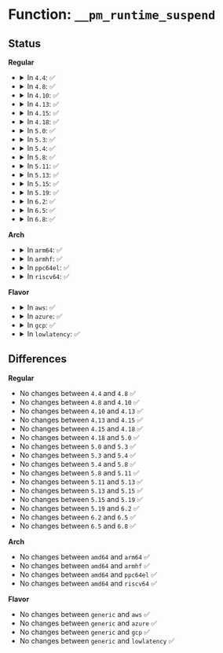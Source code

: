 # Function: <code>__pm_runtime_suspend</code>

## Status
<b>Regular</b>
<ul>
<li>
<details>
<summary>In <code>4.4</code>: ✅</summary>

```c
int __pm_runtime_suspend(struct device *dev, int rpmflags);
```

**Collision:** Unique Global

**Inline:** No

**Transformation:** False

**Instances:**

```
In drivers/base/power/runtime.c (ffffffff815572d0)
Location: drivers/base/power/runtime.c:919
Inline: False
Direct callers:
  - block/blk-core.c:blk_post_runtime_resume
  - drivers/tty/serial/8250/8250_port.c:serial8250_rpm_put_tx
  - drivers/gpu/vga/vga_switcheroo.c:vga_switcheroo_runtime_resume_hdmi_audio
  - drivers/spi/spi.c:__spi_pump_messages
  - drivers/usb/core/hub.c:usb_new_device
  - drivers/usb/core/driver.c:usb_unbind_interface
  - drivers/usb/core/driver.c:usb_probe_interface
  - drivers/usb/core/driver.c:usb_probe_interface
  - drivers/usb/core/driver.c:usb_runtime_idle
  - drivers/mmc/core/core.c:mmc_release_host
  - drivers/mmc/core/core.c:mmc_put_card
```
**Symbols:**

```
ffffffff815572d0-ffffffff8155734a: __pm_runtime_suspend (STB_GLOBAL)
```
</details>
</li>
<li>
<details>
<summary>In <code>4.8</code>: ✅</summary>

```c
int __pm_runtime_suspend(struct device *dev, int rpmflags);
```

**Collision:** Unique Global

**Inline:** No

**Transformation:** False

**Instances:**

```
In drivers/base/power/runtime.c (ffffffff815a9320)
Location: drivers/base/power/runtime.c:919
Inline: False
Direct callers:
  - block/blk-core.c:blk_set_runtime_active
  - block/blk-core.c:blk_post_runtime_resume
  - drivers/tty/serial/8250/8250_port.c:serial8250_tx_chars
  - drivers/tty/serial/8250/8250_port.c:serial8250_stop_tx
  - drivers/gpu/vga/vga_switcheroo.c:vga_switcheroo_runtime_resume_hdmi_audio
  - drivers/spi/spi.c:__spi_pump_messages
  - drivers/usb/core/hub.c:usb_new_device
  - drivers/usb/core/driver.c:usb_runtime_idle
  - drivers/usb/core/driver.c:usb_unbind_interface
  - drivers/usb/core/driver.c:usb_probe_interface
  - drivers/mmc/core/core.c:mmc_put_card
  - drivers/mmc/core/core.c:mmc_release_host
```
**Symbols:**

```
ffffffff815a9320-ffffffff815a939c: __pm_runtime_suspend (STB_GLOBAL)
```
</details>
</li>
<li>
<details>
<summary>In <code>4.10</code>: ✅</summary>

```c
int __pm_runtime_suspend(struct device *dev, int rpmflags);
```

**Collision:** Unique Global

**Inline:** No

**Transformation:** False

**Instances:**

```
In drivers/base/power/runtime.c (ffffffff815d7ee0)
Location: drivers/base/power/runtime.c:996
Inline: False
Direct callers:
  - block/blk-core.c:blk_set_runtime_active
  - block/blk-core.c:blk_post_runtime_resume
  - drivers/gpu/vga/vga_switcheroo.c:vga_switcheroo_runtime_resume_hdmi_audio
  - drivers/spi/spi.c:__spi_pump_messages
  - drivers/usb/core/hub.c:usb_new_device
  - drivers/usb/core/driver.c:usb_runtime_idle
  - drivers/usb/core/driver.c:usb_unbind_interface
  - drivers/usb/core/driver.c:usb_probe_interface
  - drivers/mmc/core/core.c:mmc_put_card
  - drivers/mmc/core/core.c:mmc_release_host
```
**Symbols:**

```
ffffffff815d7ee0-ffffffff815d7f5d: __pm_runtime_suspend (STB_GLOBAL)
```
</details>
</li>
<li>
<details>
<summary>In <code>4.13</code>: ✅</summary>

```c
int __pm_runtime_suspend(struct device *dev, int rpmflags);
```

**Collision:** Unique Global

**Inline:** No

**Transformation:** False

**Instances:**

```
In drivers/base/power/runtime.c (ffffffff815ecd50)
Location: drivers/base/power/runtime.c:996
Inline: False
Direct callers:
  - block/blk-core.c:blk_set_runtime_active
  - drivers/gpu/vga/vga_switcheroo.c:vga_switcheroo_runtime_resume_hdmi_audio
  - drivers/spi/spi.c:__spi_pump_messages
  - drivers/usb/core/hub.c:usb_new_device
  - drivers/usb/core/driver.c:usb_runtime_idle
  - drivers/usb/core/driver.c:usb_unbind_interface
  - drivers/usb/core/driver.c:usb_probe_interface
  - drivers/i2c/busses/i2c-designware-master.c:i2c_dw_xfer
  - drivers/mmc/core/core.c:mmc_put_card
  - drivers/mmc/core/core.c:mmc_release_host
```
**Symbols:**

```
ffffffff815ecd50-ffffffff815ecdcd: __pm_runtime_suspend (STB_GLOBAL)
```
</details>
</li>
<li>
<details>
<summary>In <code>4.15</code>: ✅</summary>

```c
int __pm_runtime_suspend(struct device *dev, int rpmflags);
```

**Collision:** Unique Global

**Inline:** No

**Transformation:** False

**Instances:**

```
In drivers/base/power/runtime.c (ffffffff81654110)
Location: drivers/base/power/runtime.c:997
Inline: False
Direct callers:
  - block/blk-core.c:blk_set_runtime_active
  - drivers/gpu/vga/vga_switcheroo.c:vga_switcheroo_runtime_resume_hdmi_audio
  - drivers/spi/spi.c:__spi_pump_messages
  - drivers/usb/core/hub.c:usb_new_device
  - drivers/usb/core/driver.c:usb_runtime_idle
  - drivers/usb/core/driver.c:usb_unbind_interface
  - drivers/usb/core/driver.c:usb_probe_interface
  - drivers/i2c/busses/i2c-designware-master.c:i2c_dw_xfer
  - drivers/mmc/core/core.c:mmc_put_card
  - drivers/mmc/core/core.c:mmc_release_host
```
**Symbols:**

```
ffffffff81654110-ffffffff8165418d: __pm_runtime_suspend (STB_GLOBAL)
```
</details>
</li>
<li>
<details>
<summary>In <code>4.18</code>: ✅</summary>

```c
int __pm_runtime_suspend(struct device *dev, int rpmflags);
```

**Collision:** Unique Global

**Inline:** No

**Transformation:** False

**Instances:**

```
In drivers/base/power/runtime.c (ffffffff8168fe80)
Location: drivers/base/power/runtime.c:997
Inline: False
Direct callers:
  - block/blk-core.c:blk_set_runtime_active
  - drivers/spi/spi.c:__spi_pump_messages
  - drivers/usb/core/hub.c:usb_new_device
  - drivers/usb/core/driver.c:usb_runtime_idle
  - drivers/usb/core/driver.c:usb_unbind_interface
  - drivers/usb/core/driver.c:usb_probe_interface
  - drivers/i2c/busses/i2c-designware-master.c:i2c_dw_xfer
  - drivers/mmc/core/core.c:mmc_put_card
  - drivers/mmc/core/core.c:mmc_release_host
```
**Symbols:**

```
ffffffff8168fe80-ffffffff8168fefd: __pm_runtime_suspend (STB_GLOBAL)
```
</details>
</li>
<li>
<details>
<summary>In <code>5.0</code>: ✅</summary>

```c
int __pm_runtime_suspend(struct device *dev, int rpmflags);
```

**Collision:** Unique Global

**Inline:** No

**Transformation:** False

**Instances:**

```
In drivers/base/power/runtime.c (ffffffff816b0280)
Location: drivers/base/power/runtime.c:1004
Inline: False
Direct callers:
  - block/blk-pm.c:blk_set_runtime_active
  - drivers/spi/spi.c:__spi_pump_messages
  - drivers/usb/core/hub.c:usb_new_device
  - drivers/usb/core/driver.c:usb_runtime_idle
  - drivers/usb/core/driver.c:usb_unbind_interface
  - drivers/usb/core/driver.c:usb_probe_interface
  - drivers/i2c/busses/i2c-designware-master.c:i2c_dw_xfer
  - drivers/mmc/core/core.c:mmc_put_card
  - drivers/mmc/core/core.c:mmc_release_host
  - drivers/mmc/core/core.c:mmc_release_host
```
**Symbols:**

```
ffffffff816b0280-ffffffff816b0392: __pm_runtime_suspend (STB_GLOBAL)
```
</details>
</li>
<li>
<details>
<summary>In <code>5.3</code>: ✅</summary>

```c
int __pm_runtime_suspend(struct device *dev, int rpmflags);
```

**Collision:** Unique Global

**Inline:** No

**Transformation:** False

**Instances:**

```
In drivers/base/power/runtime.c (ffffffff816ea1c0)
Location: drivers/base/power/runtime.c:1033
Inline: False
Direct callers:
  - block/blk-pm.c:blk_set_runtime_active
  - drivers/mfd/arizona-irq.c:arizona_irq_thread
  - drivers/spi/spi.c:__spi_pump_messages
  - drivers/usb/core/hub.c:usb_new_device
  - drivers/usb/core/driver.c:usb_runtime_idle
  - drivers/usb/core/driver.c:usb_unbind_interface
  - drivers/usb/core/driver.c:usb_probe_interface
  - drivers/i2c/busses/i2c-designware-master.c:i2c_dw_xfer
  - drivers/mmc/core/core.c:mmc_put_card
  - drivers/mmc/core/core.c:mmc_release_host
  - drivers/mmc/core/core.c:mmc_release_host
```
**Symbols:**

```
ffffffff816ea1c0-ffffffff816ea246: __pm_runtime_suspend (STB_GLOBAL)
```
</details>
</li>
<li>
<details>
<summary>In <code>5.4</code>: ✅</summary>

```c
int __pm_runtime_suspend(struct device *dev, int rpmflags);
```

**Collision:** Unique Global

**Inline:** No

**Transformation:** False

**Instances:**

```
In drivers/base/power/runtime.c (ffffffff8170e220)
Location: drivers/base/power/runtime.c:1035
Inline: False
Direct callers:
  - drivers/mfd/arizona-irq.c:arizona_irq_thread
  - drivers/spi/spi.c:__spi_pump_messages
  - drivers/usb/core/hub.c:usb_new_device
  - drivers/usb/core/driver.c:usb_runtime_idle
  - drivers/usb/core/driver.c:usb_unbind_interface
  - drivers/usb/core/driver.c:usb_probe_interface
  - drivers/i2c/busses/i2c-designware-master.c:i2c_dw_xfer
  - drivers/mmc/core/core.c:mmc_put_card
  - drivers/mmc/core/core.c:mmc_release_host
  - drivers/mmc/core/core.c:mmc_release_host
```
**Symbols:**

```
ffffffff8170e220-ffffffff8170e2a6: __pm_runtime_suspend (STB_GLOBAL)
```
</details>
</li>
<li>
<details>
<summary>In <code>5.8</code>: ✅</summary>

```c
int __pm_runtime_suspend(struct device *dev, int rpmflags);
```

**Collision:** Unique Global

**Inline:** No

**Transformation:** False

**Instances:**

```
In drivers/base/power/runtime.c (ffffffff817c9ad0)
Location: drivers/base/power/runtime.c:1035
Inline: False
Direct callers:
  - drivers/tty/serial/8250/8250_port.c:serial8250_do_set_termios
  - drivers/tty/serial/8250/8250_port.c:serial8250_do_shutdown
  - drivers/tty/serial/8250/8250_port.c:serial8250_do_startup
  - drivers/tty/serial/8250/8250_port.c:serial8250_put_poll_char
  - drivers/tty/serial/8250/8250_port.c:serial8250_get_poll_char
  - drivers/tty/serial/8250/8250_port.c:serial8250_break_ctl
  - drivers/tty/serial/8250/8250_port.c:serial8250_do_get_mctrl
  - drivers/tty/serial/8250/8250_port.c:serial8250_tx_empty
  - drivers/tty/serial/8250/8250_port.c:serial8250_default_handle_irq
  - drivers/tty/serial/8250/8250_port.c:serial8250_tx_chars
  - drivers/tty/serial/8250/8250_port.c:serial8250_em485_start_tx
  - drivers/tty/serial/8250/8250_port.c:serial8250_stop_tx
  - drivers/tty/serial/8250/8250_port.c:serial8250_stop_tx
  - drivers/tty/serial/8250/8250_port.c:serial8250_em485_handle_stop_tx
  - drivers/tty/serial/8250/8250_port.c:serial8250_set_sleep
  - drivers/mfd/arizona-irq.c:arizona_irq_thread
  - drivers/spi/spi.c:spi_setup
  - drivers/spi/spi.c:__spi_pump_messages
  - drivers/usb/core/hub.c:usb_new_device
  - drivers/usb/core/driver.c:usb_runtime_idle
  - drivers/usb/core/driver.c:usb_unbind_interface
  - drivers/usb/core/driver.c:usb_probe_interface
  - drivers/usb/core/driver.c:usb_unbind_device
  - drivers/i2c/busses/i2c-designware-master.c:i2c_dw_xfer
  - drivers/mmc/core/core.c:mmc_put_card
  - drivers/mmc/core/core.c:mmc_release_host
  - drivers/mmc/core/core.c:mmc_release_host
```
**Symbols:**

```
ffffffff817c9ad0-ffffffff817c9bcf: __pm_runtime_suspend (STB_GLOBAL)
```
</details>
</li>
<li>
<details>
<summary>In <code>5.11</code>: ✅</summary>

```c
int __pm_runtime_suspend(struct device *dev, int rpmflags);
```

**Collision:** Unique Global

**Inline:** No

**Transformation:** False

**Instances:**

```
In drivers/base/power/runtime.c (ffffffff817de5d0)
Location: drivers/base/power/runtime.c:1065
Inline: False
Direct callers:
  - drivers/pci/pcie/portdrv_pci.c:pcie_portdrv_probe
  - drivers/tty/serial/8250/8250_port.c:serial8250_do_set_termios
  - drivers/tty/serial/8250/8250_port.c:serial8250_update_uartclk
  - drivers/tty/serial/8250/8250_port.c:serial8250_do_shutdown
  - drivers/tty/serial/8250/8250_port.c:serial8250_do_startup
  - drivers/tty/serial/8250/8250_port.c:serial8250_put_poll_char
  - drivers/tty/serial/8250/8250_port.c:serial8250_get_poll_char
  - drivers/tty/serial/8250/8250_port.c:serial8250_break_ctl
  - drivers/tty/serial/8250/8250_port.c:serial8250_do_get_mctrl
  - drivers/tty/serial/8250/8250_port.c:serial8250_tx_empty
  - drivers/tty/serial/8250/8250_port.c:serial8250_default_handle_irq
  - drivers/tty/serial/8250/8250_port.c:serial8250_tx_chars
  - drivers/tty/serial/8250/8250_port.c:serial8250_em485_start_tx
  - drivers/tty/serial/8250/8250_port.c:serial8250_stop_tx
  - drivers/tty/serial/8250/8250_port.c:serial8250_stop_tx
  - drivers/tty/serial/8250/8250_port.c:serial8250_em485_handle_stop_tx
  - drivers/tty/serial/8250/8250_port.c:serial8250_set_sleep
  - drivers/mfd/arizona-irq.c:arizona_irq_thread
  - drivers/spi/spi.c:spi_setup
  - drivers/spi/spi.c:__spi_pump_messages
  - drivers/spi/spi.c:__spi_pump_messages
  - drivers/usb/core/hub.c:usb_new_device
  - drivers/usb/core/driver.c:usb_runtime_idle
  - drivers/usb/core/driver.c:usb_unbind_interface
  - drivers/usb/core/driver.c:usb_probe_interface
  - drivers/usb/core/driver.c:usb_unbind_device
  - drivers/i2c/busses/i2c-designware-master.c:i2c_dw_xfer
  - drivers/mmc/core/core.c:mmc_put_card
  - drivers/mmc/core/core.c:mmc_release_host
  - drivers/mmc/core/core.c:mmc_release_host
```
**Symbols:**

```
ffffffff817de5d0-ffffffff817de6c0: __pm_runtime_suspend (STB_GLOBAL)
```
</details>
</li>
<li>
<details>
<summary>In <code>5.13</code>: ✅</summary>

```c
int __pm_runtime_suspend(struct device *dev, int rpmflags);
```

**Collision:** Unique Global

**Inline:** No

**Transformation:** False

**Instances:**

```
In drivers/base/power/runtime.c (ffffffff817c29b0)
Location: drivers/base/power/runtime.c:1065
Inline: False
Direct callers:
  - drivers/pci/pcie/portdrv_pci.c:pcie_portdrv_probe
  - drivers/tty/serial/8250/8250_port.c:serial8250_do_set_termios
  - drivers/tty/serial/8250/8250_port.c:serial8250_update_uartclk
  - drivers/tty/serial/8250/8250_port.c:serial8250_do_shutdown
  - drivers/tty/serial/8250/8250_port.c:serial8250_do_startup
  - drivers/tty/serial/8250/8250_port.c:serial8250_put_poll_char
  - drivers/tty/serial/8250/8250_port.c:serial8250_get_poll_char
  - drivers/tty/serial/8250/8250_port.c:serial8250_break_ctl
  - drivers/tty/serial/8250/8250_port.c:serial8250_do_get_mctrl
  - drivers/tty/serial/8250/8250_port.c:serial8250_tx_empty
  - drivers/tty/serial/8250/8250_port.c:serial8250_default_handle_irq
  - drivers/tty/serial/8250/8250_port.c:serial8250_tx_chars
  - drivers/tty/serial/8250/8250_port.c:serial8250_em485_start_tx
  - drivers/tty/serial/8250/8250_port.c:serial8250_stop_tx
  - drivers/tty/serial/8250/8250_port.c:serial8250_stop_tx
  - drivers/tty/serial/8250/8250_port.c:serial8250_em485_handle_stop_tx
  - drivers/tty/serial/8250/8250_port.c:serial8250_set_sleep
  - drivers/mfd/arizona-irq.c:arizona_irq_thread
  - drivers/spi/spi.c:spi_set_cs_timing
  - drivers/spi/spi.c:spi_setup
  - drivers/spi/spi.c:__spi_pump_messages
  - drivers/spi/spi.c:__spi_pump_messages
  - drivers/usb/core/hub.c:usb_new_device
  - drivers/usb/core/driver.c:usb_runtime_idle
  - drivers/usb/core/driver.c:usb_unbind_interface
  - drivers/usb/core/driver.c:usb_probe_interface
  - drivers/usb/core/driver.c:usb_unbind_device
  - drivers/i2c/busses/i2c-designware-master.c:i2c_dw_xfer
  - drivers/mmc/core/core.c:mmc_put_card
  - drivers/mmc/core/core.c:mmc_release_host
  - drivers/mmc/core/core.c:mmc_release_host
```
**Symbols:**

```
ffffffff817c29b0-ffffffff817c2aa0: __pm_runtime_suspend (STB_GLOBAL)
```
</details>
</li>
<li>
<details>
<summary>In <code>5.15</code>: ✅</summary>

```c
int __pm_runtime_suspend(struct device *dev, int rpmflags);
```

**Collision:** Unique Global

**Inline:** No

**Transformation:** False

**Instances:**

```
In drivers/base/power/runtime.c (ffffffff8184ccb0)
Location: drivers/base/power/runtime.c:1084
Inline: False
Direct callers:
  - drivers/pci/pcie/portdrv_pci.c:pcie_portdrv_probe
  - drivers/tty/serial/8250/8250_port.c:serial8250_do_set_termios
  - drivers/tty/serial/8250/8250_port.c:serial8250_update_uartclk
  - drivers/tty/serial/8250/8250_port.c:serial8250_do_shutdown
  - drivers/tty/serial/8250/8250_port.c:serial8250_do_startup
  - drivers/tty/serial/8250/8250_port.c:serial8250_put_poll_char
  - drivers/tty/serial/8250/8250_port.c:serial8250_get_poll_char
  - drivers/tty/serial/8250/8250_port.c:serial8250_break_ctl
  - drivers/tty/serial/8250/8250_port.c:serial8250_do_get_mctrl
  - drivers/tty/serial/8250/8250_port.c:serial8250_tx_empty
  - drivers/tty/serial/8250/8250_port.c:serial8250_default_handle_irq
  - drivers/tty/serial/8250/8250_port.c:serial8250_tx_chars
  - drivers/tty/serial/8250/8250_port.c:serial8250_em485_start_tx
  - drivers/tty/serial/8250/8250_port.c:serial8250_stop_tx
  - drivers/tty/serial/8250/8250_port.c:serial8250_stop_tx
  - drivers/tty/serial/8250/8250_port.c:serial8250_em485_handle_stop_tx
  - drivers/tty/serial/8250/8250_port.c:serial8250_set_sleep
  - drivers/spi/spi.c:spi_setup
  - drivers/spi/spi.c:__spi_pump_messages
  - drivers/spi/spi.c:__spi_pump_messages
  - drivers/usb/core/hub.c:usb_new_device
  - drivers/usb/core/driver.c:usb_runtime_idle
  - drivers/usb/core/driver.c:usb_unbind_interface
  - drivers/usb/core/driver.c:usb_probe_interface
  - drivers/usb/core/driver.c:usb_unbind_device
  - drivers/i2c/busses/i2c-designware-master.c:i2c_dw_xfer
  - drivers/mmc/core/core.c:mmc_put_card
  - drivers/mmc/core/core.c:mmc_release_host
  - drivers/mmc/core/core.c:mmc_release_host
```
**Symbols:**

```
ffffffff8184ccb0-ffffffff8184cd9d: __pm_runtime_suspend (STB_GLOBAL)
```
</details>
</li>
<li>
<details>
<summary>In <code>5.19</code>: ✅</summary>

```c
int __pm_runtime_suspend(struct device *dev, int rpmflags);
```

**Collision:** Unique Global

**Inline:** No

**Transformation:** False

**Instances:**

```
In drivers/base/power/runtime.c (ffffffff81991f10)
Location: drivers/base/power/runtime.c:1109
Inline: False
Direct callers:
  - block/blk-pm.c:blk_post_runtime_resume
  - drivers/pci/pcie/portdrv_pci.c:pcie_portdrv_probe
  - drivers/tty/serial/8250/8250_port.c:serial8250_do_set_termios
  - drivers/tty/serial/8250/8250_port.c:serial8250_update_uartclk
  - drivers/tty/serial/8250/8250_port.c:serial8250_do_shutdown
  - drivers/tty/serial/8250/8250_port.c:serial8250_do_startup
  - drivers/tty/serial/8250/8250_port.c:serial8250_put_poll_char
  - drivers/tty/serial/8250/8250_port.c:serial8250_get_poll_char
  - drivers/tty/serial/8250/8250_port.c:serial8250_break_ctl
  - drivers/tty/serial/8250/8250_port.c:serial8250_do_get_mctrl
  - drivers/tty/serial/8250/8250_port.c:serial8250_tx_empty
  - drivers/tty/serial/8250/8250_port.c:serial8250_default_handle_irq
  - drivers/tty/serial/8250/8250_port.c:serial8250_tx_chars
  - drivers/tty/serial/8250/8250_port.c:serial8250_em485_start_tx
  - drivers/tty/serial/8250/8250_port.c:serial8250_stop_tx
  - drivers/tty/serial/8250/8250_port.c:serial8250_stop_tx
  - drivers/tty/serial/8250/8250_port.c:serial8250_em485_handle_stop_tx
  - drivers/tty/serial/8250/8250_port.c:serial8250_set_sleep
  - drivers/spi/spi.c:spi_setup
  - drivers/spi/spi.c:__spi_pump_messages
  - drivers/spi/spi.c:__spi_pump_messages
  - drivers/usb/core/hub.c:usb_new_device
  - drivers/usb/core/driver.c:usb_runtime_idle
  - drivers/usb/core/driver.c:usb_unbind_interface
  - drivers/usb/core/driver.c:usb_probe_interface
  - drivers/usb/core/driver.c:usb_probe_interface
  - drivers/usb/core/driver.c:usb_unbind_device
  - drivers/i2c/busses/i2c-designware-master.c:i2c_dw_xfer
  - drivers/mmc/core/core.c:mmc_put_card
  - drivers/mmc/core/core.c:mmc_release_host
  - drivers/mmc/core/core.c:mmc_release_host
```
**Symbols:**

```
ffffffff81991f10-ffffffff81992017: __pm_runtime_suspend (STB_GLOBAL)
```
</details>
</li>
<li>
<details>
<summary>In <code>6.2</code>: ✅</summary>

```c
int __pm_runtime_suspend(struct device *dev, int rpmflags);
```

**Collision:** Unique Global

**Inline:** No

**Transformation:** False

**Instances:**

```
In drivers/base/power/runtime.c (ffffffff81b02300)
Location: drivers/base/power/runtime.c:1122
Inline: False
Direct callers:
  - block/blk-pm.c:blk_post_runtime_resume
  - drivers/pci/pcie/portdrv.c:pcie_portdrv_probe
  - drivers/tty/serial/8250/8250_port.c:serial8250_do_set_termios
  - drivers/tty/serial/8250/8250_port.c:serial8250_update_uartclk
  - drivers/tty/serial/8250/8250_port.c:serial8250_do_shutdown
  - drivers/tty/serial/8250/8250_port.c:serial8250_do_startup
  - drivers/tty/serial/8250/8250_port.c:serial8250_put_poll_char
  - drivers/tty/serial/8250/8250_port.c:serial8250_get_poll_char
  - drivers/tty/serial/8250/8250_port.c:serial8250_break_ctl
  - drivers/tty/serial/8250/8250_port.c:serial8250_do_get_mctrl
  - drivers/tty/serial/8250/8250_port.c:serial8250_tx_empty
  - drivers/tty/serial/8250/8250_port.c:serial8250_default_handle_irq
  - drivers/tty/serial/8250/8250_port.c:serial8250_tx_chars
  - drivers/tty/serial/8250/8250_port.c:serial8250_em485_start_tx
  - drivers/tty/serial/8250/8250_port.c:serial8250_stop_tx
  - drivers/tty/serial/8250/8250_port.c:serial8250_stop_tx
  - drivers/tty/serial/8250/8250_port.c:serial8250_em485_handle_stop_tx
  - drivers/tty/serial/8250/8250_port.c:serial8250_set_sleep
  - drivers/spi/spi.c:__spi_sync
  - drivers/spi/spi.c:spi_setup
  - drivers/spi/spi.c:spi_setup
  - drivers/spi/spi.c:__spi_pump_messages
  - drivers/spi/spi.c:__spi_pump_messages
  - drivers/usb/core/hub.c:usb_new_device
  - drivers/usb/core/driver.c:usb_runtime_idle
  - drivers/usb/core/driver.c:usb_unbind_interface
  - drivers/usb/core/driver.c:usb_probe_interface
  - drivers/usb/core/driver.c:usb_unbind_device
  - drivers/i2c/busses/i2c-designware-master.c:i2c_dw_xfer
  - drivers/mmc/core/core.c:mmc_put_card
  - drivers/mmc/core/core.c:mmc_release_host
  - drivers/mmc/core/core.c:mmc_release_host
```
**Symbols:**

```
ffffffff81b02300-ffffffff81b02407: __pm_runtime_suspend (STB_GLOBAL)
```
</details>
</li>
<li>
<details>
<summary>In <code>6.5</code>: ✅</summary>

```c
int __pm_runtime_suspend(struct device *dev, int rpmflags);
```

**Collision:** Unique Global

**Inline:** No

**Transformation:** False

**Instances:**

```
In drivers/base/power/runtime.c (ffffffff81b503f0)
Location: drivers/base/power/runtime.c:1122
Inline: False
Direct callers:
  - block/blk-pm.c:blk_post_runtime_resume
  - drivers/pci/pcie/portdrv.c:pcie_portdrv_probe
  - drivers/tty/serial/8250/8250_port.c:serial8250_do_set_termios
  - drivers/tty/serial/8250/8250_port.c:serial8250_update_uartclk
  - drivers/tty/serial/8250/8250_port.c:serial8250_do_shutdown
  - drivers/tty/serial/8250/8250_port.c:serial8250_do_startup
  - drivers/tty/serial/8250/8250_port.c:serial8250_put_poll_char
  - drivers/tty/serial/8250/8250_port.c:serial8250_get_poll_char
  - drivers/tty/serial/8250/8250_port.c:serial8250_break_ctl
  - drivers/tty/serial/8250/8250_port.c:serial8250_do_get_mctrl
  - drivers/tty/serial/8250/8250_port.c:serial8250_tx_empty
  - drivers/tty/serial/8250/8250_port.c:serial8250_default_handle_irq
  - drivers/tty/serial/8250/8250_port.c:serial8250_handle_irq
  - drivers/tty/serial/8250/8250_port.c:serial8250_tx_chars
  - drivers/tty/serial/8250/8250_port.c:serial8250_em485_start_tx
  - drivers/tty/serial/8250/8250_port.c:serial8250_stop_tx
  - drivers/tty/serial/8250/8250_port.c:serial8250_stop_tx
  - drivers/tty/serial/8250/8250_port.c:serial8250_em485_handle_stop_tx
  - drivers/tty/serial/8250/8250_port.c:serial8250_set_sleep
  - drivers/spi/spi.c:__spi_sync
  - drivers/spi/spi.c:spi_setup
  - drivers/spi/spi.c:spi_setup
  - drivers/spi/spi.c:__spi_pump_messages
  - drivers/spi/spi.c:__spi_pump_messages
  - drivers/usb/core/hub.c:usb_new_device
  - drivers/usb/core/driver.c:usb_runtime_idle
  - drivers/usb/core/driver.c:usb_unbind_interface
  - drivers/usb/core/driver.c:usb_probe_interface
  - drivers/usb/core/driver.c:usb_unbind_device
  - drivers/i2c/busses/i2c-designware-master.c:i2c_dw_xfer
  - drivers/mmc/core/core.c:mmc_put_card
  - drivers/mmc/core/core.c:mmc_release_host
  - drivers/mmc/core/core.c:mmc_release_host
```
**Symbols:**

```
ffffffff81b503f0-ffffffff81b504bf: __pm_runtime_suspend (STB_GLOBAL)
```
</details>
</li>
<li>
<details>
<summary>In <code>6.8</code>: ✅</summary>

```c
int __pm_runtime_suspend(struct device *dev, int rpmflags);
```

**Collision:** Unique Global

**Inline:** No

**Transformation:** False

**Instances:**

```
In drivers/base/power/runtime.c (ffffffff81ba8970)
Location: drivers/base/power/runtime.c:1123
Inline: False
Direct callers:
  - drivers/pci/pcie/portdrv.c:pcie_portdrv_probe
  - drivers/tty/serial/serial_core.c:__uart_start
  - drivers/tty/serial/8250/8250_port.c:serial8250_do_set_termios
  - drivers/tty/serial/8250/8250_port.c:serial8250_update_uartclk
  - drivers/tty/serial/8250/8250_port.c:serial8250_do_shutdown
  - drivers/tty/serial/8250/8250_port.c:serial8250_do_startup
  - drivers/tty/serial/8250/8250_port.c:serial8250_put_poll_char
  - drivers/tty/serial/8250/8250_port.c:serial8250_get_poll_char
  - drivers/tty/serial/8250/8250_port.c:serial8250_break_ctl
  - drivers/tty/serial/8250/8250_port.c:serial8250_do_get_mctrl
  - drivers/tty/serial/8250/8250_port.c:serial8250_tx_empty
  - drivers/tty/serial/8250/8250_port.c:serial8250_default_handle_irq
  - drivers/tty/serial/8250/8250_port.c:serial8250_handle_irq
  - drivers/tty/serial/8250/8250_port.c:serial8250_tx_chars
  - drivers/tty/serial/8250/8250_port.c:serial8250_em485_start_tx
  - drivers/tty/serial/8250/8250_port.c:serial8250_stop_tx
  - drivers/tty/serial/8250/8250_port.c:serial8250_stop_tx
  - drivers/tty/serial/8250/8250_port.c:serial8250_em485_handle_stop_tx
  - drivers/tty/serial/8250/8250_port.c:serial8250_set_sleep
  - drivers/spi/spi.c:__spi_sync
  - drivers/spi/spi.c:spi_setup
  - drivers/spi/spi.c:spi_setup
  - drivers/spi/spi.c:__spi_pump_messages
  - drivers/spi/spi.c:__spi_pump_messages
  - drivers/usb/core/hub.c:usb_new_device
  - drivers/usb/core/driver.c:usb_runtime_idle
  - drivers/usb/core/driver.c:usb_unbind_interface
  - drivers/usb/core/driver.c:usb_probe_interface
  - drivers/usb/core/driver.c:usb_unbind_device
  - drivers/i2c/busses/i2c-designware-master.c:i2c_dw_xfer
  - drivers/mmc/core/core.c:mmc_put_card
  - drivers/mmc/core/core.c:mmc_release_host
  - drivers/mmc/core/core.c:mmc_release_host
```
**Symbols:**

```
ffffffff81ba8970-ffffffff81ba8a3f: __pm_runtime_suspend (STB_GLOBAL)
```
</details>
</li>
</ul>
<b>Arch</b>
<ul>
<li>
<details>
<summary>In <code>arm64</code>: ✅</summary>

```c
int __pm_runtime_suspend(struct device *dev, int rpmflags);
```

**Collision:** Unique Global

**Inline:** No

**Transformation:** False

**Instances:**

```
In drivers/base/power/runtime.c (ffff8000108fdcd8)
Location: drivers/base/power/runtime.c:1035
Inline: False
Direct callers:
  - drivers/mfd/arizona-irq.c:arizona_irq_thread
  - drivers/spi/spi.c:__spi_pump_messages
  - drivers/spi/spi-omap2-mcspi.c:omap2_mcspi_probe
  - drivers/spi/spi-omap2-mcspi.c:omap2_mcspi_setup
  - drivers/spi/spi-omap2-mcspi.c:omap2_mcspi_set_cs
  - drivers/net/ethernet/freescale/fec_main.c:fec_probe
  - drivers/net/ethernet/freescale/fec_main.c:fec_enet_close
  - drivers/net/ethernet/freescale/fec_main.c:fec_enet_get_regs
  - drivers/net/ethernet/freescale/fec_main.c:fec_enet_mdio_write
  - drivers/net/ethernet/freescale/fec_main.c:fec_enet_mdio_read
  - drivers/usb/core/hub.c:usb_new_device
  - drivers/usb/core/driver.c:usb_runtime_idle
  - drivers/usb/core/driver.c:usb_unbind_interface
  - drivers/usb/core/driver.c:usb_probe_interface
  - drivers/i2c/busses/i2c-designware-master.c:i2c_dw_xfer
  - drivers/i2c/busses/i2c-omap.c:omap_i2c_probe
  - drivers/i2c/busses/i2c-omap.c:omap_i2c_xfer_common
  - drivers/i2c/busses/i2c-sprd.c:sprd_i2c_probe
  - drivers/i2c/busses/i2c-sprd.c:sprd_i2c_master_xfer
  - drivers/mmc/core/core.c:mmc_put_card
  - drivers/mmc/core/core.c:mmc_release_host
  - drivers/mmc/core/core.c:mmc_release_host
```
**Symbols:**

```
ffff8000108fdcd8-ffff8000108fddec: __pm_runtime_suspend (STB_GLOBAL)
```
</details>
</li>
<li>
<details>
<summary>In <code>armhf</code>: ✅</summary>

```c
int __pm_runtime_suspend(struct device *dev, int rpmflags);
```

**Collision:** Unique Global

**Inline:** No

**Transformation:** False

**Instances:**

```
In drivers/base/power/runtime.c (c09e80b4)
Location: drivers/base/power/runtime.c:1035
Inline: False
Direct callers:
  - drivers/tty/serial/omap-serial.c:serial_omap_probe
  - drivers/tty/serial/omap-serial.c:serial_omap_config_rs485
  - drivers/tty/serial/omap-serial.c:serial_omap_console_write
  - drivers/tty/serial/omap-serial.c:serial_omap_poll_get_char
  - drivers/tty/serial/omap-serial.c:serial_omap_poll_put_char
  - drivers/tty/serial/omap-serial.c:serial_omap_pm
  - drivers/tty/serial/omap-serial.c:serial_omap_set_termios
  - drivers/tty/serial/omap-serial.c:serial_omap_shutdown
  - drivers/tty/serial/omap-serial.c:serial_omap_break_ctl
  - drivers/tty/serial/omap-serial.c:serial_omap_set_mctrl
  - drivers/tty/serial/omap-serial.c:serial_omap_get_mctrl
  - drivers/tty/serial/omap-serial.c:serial_omap_tx_empty
  - drivers/tty/serial/omap-serial.c:serial_omap_irq
  - drivers/tty/serial/omap-serial.c:serial_omap_unthrottle
  - drivers/tty/serial/omap-serial.c:serial_omap_throttle
  - drivers/tty/serial/omap-serial.c:serial_omap_start_tx
  - drivers/tty/serial/omap-serial.c:serial_omap_stop_rx
  - drivers/tty/serial/omap-serial.c:serial_omap_stop_tx
  - drivers/tty/serial/omap-serial.c:serial_omap_enable_ms
  - drivers/mfd/arizona-irq.c:arizona_irq_thread
  - drivers/spi/spi.c:__spi_pump_messages
  - drivers/spi/spi-omap2-mcspi.c:omap2_mcspi_probe
  - drivers/spi/spi-omap2-mcspi.c:omap2_mcspi_setup
  - drivers/spi/spi-omap2-mcspi.c:omap2_mcspi_set_cs
  - drivers/net/ethernet/freescale/fec_main.c:fec_probe
  - drivers/net/ethernet/freescale/fec_main.c:fec_enet_close
  - drivers/net/ethernet/freescale/fec_main.c:fec_enet_get_regs
  - drivers/net/ethernet/freescale/fec_main.c:fec_enet_mdio_write
  - drivers/net/ethernet/freescale/fec_main.c:fec_enet_mdio_read
  - drivers/net/ethernet/ti/davinci_mdio.c:davinci_mdio_write
  - drivers/net/ethernet/ti/davinci_mdio.c:davinci_mdio_read
  - drivers/net/ethernet/ti/davinci_mdio.c:davinci_mdio_reset
  - drivers/usb/core/hub.c:usb_new_device
  - drivers/usb/core/driver.c:usb_runtime_idle
  - drivers/usb/core/driver.c:usb_autosuspend_device
  - drivers/usb/musb/musb_core.c:musb_resume
  - drivers/usb/musb/musb_core.c:musb_init_controller
  - drivers/usb/musb/musb_core.c:musb_irq_work
  - drivers/usb/musb/musb_core.c:musb_irq_work
  - drivers/usb/musb/musb_core.c:musb_irq_work
  - drivers/usb/musb/musb_gadget.c:musb_gadget_stop
  - drivers/usb/musb/musb_gadget.c:musb_gadget_start
  - drivers/usb/musb/musb_gadget.c:musb_gadget_work
  - drivers/usb/musb/musb_gadget.c:musb_gadget_queue
  - drivers/usb/musb/musb_debugfs.c:musb_softconnect_write
  - drivers/usb/musb/musb_debugfs.c:musb_softconnect_show
  - drivers/usb/musb/musb_debugfs.c:musb_test_mode_write
  - drivers/usb/musb/musb_debugfs.c:musb_test_mode_show
  - drivers/usb/musb/musb_debugfs.c:musb_regdump_show
  - drivers/i2c/busses/i2c-designware-master.c:i2c_dw_xfer
  - drivers/i2c/busses/i2c-imx.c:i2c_imx_probe
  - drivers/i2c/busses/i2c-imx.c:i2c_imx_xfer
  - drivers/i2c/busses/i2c-omap.c:omap_i2c_probe
  - drivers/i2c/busses/i2c-omap.c:omap_i2c_xfer_common
  - drivers/power/avs/smartreflex.c:sr_disable
  - drivers/mmc/core/core.c:mmc_put_card
  - drivers/mmc/core/core.c:mmc_release_host
  - drivers/mmc/host/omap_hsmmc.c:omap_hsmmc_resume
  - drivers/mmc/host/omap_hsmmc.c:omap_hsmmc_probe
  - drivers/mmc/host/omap_hsmmc.c:mmc_regs_show
  - sound/soc/soc-pcm.c:soc_pcm_close
  - sound/soc/soc-pcm.c:soc_pcm_open
```
**Symbols:**

```
c09e80b4-c09e8160: __pm_runtime_suspend (STB_GLOBAL)
```
</details>
</li>
<li>
<details>
<summary>In <code>ppc64el</code>: ✅</summary>

```c
int __pm_runtime_suspend(struct device *dev, int rpmflags);
```

**Collision:** Unique Global

**Inline:** No

**Transformation:** False

**Instances:**

```
In drivers/base/power/runtime.c (c00000000099aa60)
Location: drivers/base/power/runtime.c:1035
Inline: False
Direct callers:
  - drivers/mfd/arizona-irq.c:arizona_irq_thread
  - drivers/spi/spi.c:__spi_pump_messages
  - drivers/usb/core/hub.c:usb_new_device
  - drivers/usb/core/driver.c:usb_runtime_idle
  - drivers/usb/core/driver.c:usb_unbind_interface
  - drivers/usb/core/driver.c:usb_probe_interface
  - drivers/i2c/busses/i2c-designware-master.c:i2c_dw_xfer
  - drivers/i2c/busses/i2c-designware-master.c:i2c_dw_xfer
  - drivers/mmc/core/core.c:mmc_put_card
  - drivers/mmc/core/core.c:mmc_release_host
  - drivers/mmc/core/core.c:mmc_release_host
```
**Symbols:**

```
c00000000099aa60-c00000000099ab48: __pm_runtime_suspend (STB_GLOBAL)
```
</details>
</li>
<li>
<details>
<summary>In <code>riscv64</code>: ✅</summary>

```c
int __pm_runtime_suspend(struct device *dev, int rpmflags);
```

**Collision:** Unique Global

**Inline:** No

**Transformation:** False

**Instances:**

```
In drivers/base/power/runtime.c (ffffffe00058c808)
Location: drivers/base/power/runtime.c:1035
Inline: False
Direct callers:
  - drivers/mfd/arizona-irq.c:arizona_irq_thread
  - drivers/spi/spi.c:__spi_pump_messages
  - drivers/usb/core/hub.c:usb_new_device
  - drivers/usb/core/driver.c:usb_runtime_idle
  - drivers/usb/core/driver.c:usb_unbind_interface
  - drivers/usb/core/driver.c:usb_probe_interface
  - drivers/usb/core/driver.c:usb_probe_interface
  - drivers/i2c/busses/i2c-designware-master.c:i2c_dw_xfer
  - drivers/mmc/core/core.c:mmc_put_card
  - drivers/mmc/core/core.c:mmc_release_host
  - drivers/mmc/core/core.c:mmc_release_host
```
**Symbols:**

```
ffffffe00058c808-ffffffe00058c89a: __pm_runtime_suspend (STB_GLOBAL)
```
</details>
</li>
</ul>
<b>Flavor</b>
<ul>
<li>
<details>
<summary>In <code>aws</code>: ✅</summary>

```c
int __pm_runtime_suspend(struct device *dev, int rpmflags);
```

**Collision:** Unique Global

**Inline:** No

**Transformation:** False

**Instances:**

```
In drivers/base/power/runtime.c (ffffffff816d3970)
Location: drivers/base/power/runtime.c:1035
Inline: False
Direct callers:
  - drivers/mfd/arizona-irq.c:arizona_irq_thread
  - drivers/spi/spi.c:__spi_pump_messages
  - drivers/usb/core/hub.c:usb_new_device
  - drivers/usb/core/driver.c:usb_runtime_idle
  - drivers/usb/core/driver.c:usb_unbind_interface
  - drivers/usb/core/driver.c:usb_probe_interface
  - drivers/mmc/core/core.c:mmc_put_card
  - drivers/mmc/core/core.c:mmc_release_host
  - drivers/mmc/core/core.c:mmc_release_host
```
**Symbols:**

```
ffffffff816d3970-ffffffff816d39f6: __pm_runtime_suspend (STB_GLOBAL)
```
</details>
</li>
<li>
<details>
<summary>In <code>azure</code>: ✅</summary>

```c
int __pm_runtime_suspend(struct device *dev, int rpmflags);
```

**Collision:** Unique Global

**Inline:** No

**Transformation:** False

**Instances:**

```
In drivers/base/power/runtime.c (ffffffff816aec20)
Location: drivers/base/power/runtime.c:1035
Inline: False
Direct callers:
  - drivers/mfd/arizona-irq.c:arizona_irq_thread
  - drivers/spi/spi.c:__spi_pump_messages
  - drivers/usb/core/hub.c:usb_new_device
  - drivers/usb/core/driver.c:usb_runtime_idle
  - drivers/usb/core/driver.c:usb_unbind_interface
  - drivers/usb/core/driver.c:usb_probe_interface
```
**Symbols:**

```
ffffffff816aec20-ffffffff816aeca6: __pm_runtime_suspend (STB_GLOBAL)
```
</details>
</li>
<li>
<details>
<summary>In <code>gcp</code>: ✅</summary>

```c
int __pm_runtime_suspend(struct device *dev, int rpmflags);
```

**Collision:** Unique Global

**Inline:** No

**Transformation:** False

**Instances:**

```
In drivers/base/power/runtime.c (ffffffff81701ee0)
Location: drivers/base/power/runtime.c:1035
Inline: False
Direct callers:
  - drivers/mfd/arizona-irq.c:arizona_irq_thread
  - drivers/spi/spi.c:__spi_pump_messages
  - drivers/usb/core/hub.c:usb_new_device
  - drivers/usb/core/driver.c:usb_runtime_idle
  - drivers/usb/core/driver.c:usb_unbind_interface
  - drivers/usb/core/driver.c:usb_probe_interface
  - drivers/i2c/busses/i2c-amd-mp2-pci.c:amd_mp2_pci_probe
  - drivers/i2c/busses/i2c-amd-mp2-plat.c:i2c_amd_probe
  - drivers/i2c/busses/i2c-amd-mp2-plat.c:i2c_amd_xfer
  - drivers/i2c/busses/i2c-amd-mp2-plat.c:i2c_amd_xfer
  - drivers/i2c/busses/i2c-designware-master.c:i2c_dw_xfer
  - drivers/mmc/core/core.c:mmc_put_card
  - drivers/mmc/core/core.c:mmc_release_host
  - drivers/mmc/core/core.c:mmc_release_host
```
**Symbols:**

```
ffffffff81701ee0-ffffffff81701f66: __pm_runtime_suspend (STB_GLOBAL)
```
</details>
</li>
<li>
<details>
<summary>In <code>lowlatency</code>: ✅</summary>

```c
int __pm_runtime_suspend(struct device *dev, int rpmflags);
```

**Collision:** Unique Global

**Inline:** No

**Transformation:** False

**Instances:**

```
In drivers/base/power/runtime.c (ffffffff8171bdf0)
Location: drivers/base/power/runtime.c:1035
Inline: False
Direct callers:
  - drivers/mfd/arizona-irq.c:arizona_irq_thread
  - drivers/spi/spi.c:__spi_pump_messages
  - drivers/usb/core/hub.c:usb_new_device
  - drivers/usb/core/driver.c:usb_runtime_idle
  - drivers/usb/core/driver.c:usb_unbind_interface
  - drivers/usb/core/driver.c:usb_probe_interface
  - drivers/i2c/busses/i2c-designware-master.c:i2c_dw_xfer
  - drivers/mmc/core/core.c:mmc_put_card
  - drivers/mmc/core/core.c:mmc_release_host
  - drivers/mmc/core/core.c:mmc_release_host
```
**Symbols:**

```
ffffffff8171bdf0-ffffffff8171be5e: __pm_runtime_suspend (STB_GLOBAL)
```
</details>
</li>
</ul>

## Differences
<b>Regular</b>
<ul>
<li>
No changes between <code>4.4</code> and <code>4.8</code> ✅
</li>
<li>
No changes between <code>4.8</code> and <code>4.10</code> ✅
</li>
<li>
No changes between <code>4.10</code> and <code>4.13</code> ✅
</li>
<li>
No changes between <code>4.13</code> and <code>4.15</code> ✅
</li>
<li>
No changes between <code>4.15</code> and <code>4.18</code> ✅
</li>
<li>
No changes between <code>4.18</code> and <code>5.0</code> ✅
</li>
<li>
No changes between <code>5.0</code> and <code>5.3</code> ✅
</li>
<li>
No changes between <code>5.3</code> and <code>5.4</code> ✅
</li>
<li>
No changes between <code>5.4</code> and <code>5.8</code> ✅
</li>
<li>
No changes between <code>5.8</code> and <code>5.11</code> ✅
</li>
<li>
No changes between <code>5.11</code> and <code>5.13</code> ✅
</li>
<li>
No changes between <code>5.13</code> and <code>5.15</code> ✅
</li>
<li>
No changes between <code>5.15</code> and <code>5.19</code> ✅
</li>
<li>
No changes between <code>5.19</code> and <code>6.2</code> ✅
</li>
<li>
No changes between <code>6.2</code> and <code>6.5</code> ✅
</li>
<li>
No changes between <code>6.5</code> and <code>6.8</code> ✅
</li>
</ul>
<b>Arch</b>
<ul>
<li>
No changes between <code>amd64</code> and <code>arm64</code> ✅
</li>
<li>
No changes between <code>amd64</code> and <code>armhf</code> ✅
</li>
<li>
No changes between <code>amd64</code> and <code>ppc64el</code> ✅
</li>
<li>
No changes between <code>amd64</code> and <code>riscv64</code> ✅
</li>
</ul>
<b>Flavor</b>
<ul>
<li>
No changes between <code>generic</code> and <code>aws</code> ✅
</li>
<li>
No changes between <code>generic</code> and <code>azure</code> ✅
</li>
<li>
No changes between <code>generic</code> and <code>gcp</code> ✅
</li>
<li>
No changes between <code>generic</code> and <code>lowlatency</code> ✅
</li>
</ul>
